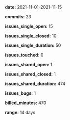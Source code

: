 **date:** 2021-11-01-2021-11-15

**commits:** 23

**issues_single_open:** 15

**issues_single_closed:** 10

**issues_single_duration:** 50

**issues_touched:** 0

**issues_shared_open:** 1

**issues_shared_closed:** 1

**issues_shared_duration:** 474

**issues_bugs:** 1

**billed_minutes:** 470

**range:** 14 days